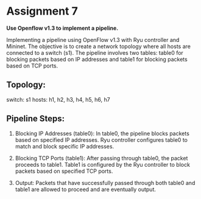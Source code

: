 # Assignment 7
**Use Openflow v1.3 to implement a pipeline.**

Implementing a pipeline using OpenFlow v1.3 with Ryu controller and Mininet. The objective is to create a network topology where all hosts are connected to a switch (s1). The pipeline involves two tables: table0 for blocking packets based on IP addresses and table1 for blocking packets based on TCP ports.

## Topology:
switch: s1
hosts: h1, h2, h3, h4, h5, h6, h7

## Pipeline Steps:

1. Blocking IP Addresses (table0):
In table0, the pipeline blocks packets based on specified IP addresses.
Ryu controller configures table0 to match and block specific IP addresses.

2. Blocking TCP Ports (table1):
After passing through table0, the packet proceeds to table1.
Table1 is configured by the Ryu controller to block packets based on specified TCP ports.

3. Output:
Packets that have successfully passed through both table0 and table1 are allowed to proceed and are eventually output.

